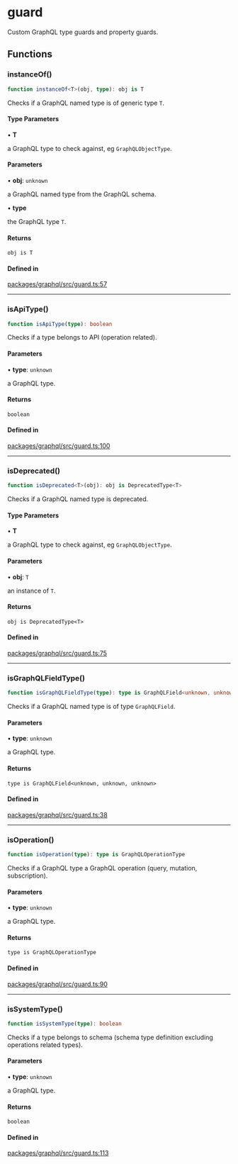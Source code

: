 # guard

Custom GraphQL type guards and property guards.

## Functions

### instanceOf()

```ts
function instanceOf<T>(obj, type): obj is T
```

Checks if a GraphQL named type is of generic type `T`.

#### Type Parameters

• **T**

a GraphQL type to check against, eg `GraphQLObjectType`.

#### Parameters

• **obj**: `unknown`

a GraphQL named type from the GraphQL schema.

• **type**

the GraphQL type `T`.

#### Returns

`obj is T`

#### Defined in

[packages/graphql/src/guard.ts:57](https://github.com/graphql-markdown/graphql-markdown/blob/main/packages/graphql/src/guard.ts#L57)

***

### isApiType()

```ts
function isApiType(type): boolean
```

Checks if a type belongs to API (operation related).

#### Parameters

• **type**: `unknown`

a GraphQL type.

#### Returns

`boolean`

#### Defined in

[packages/graphql/src/guard.ts:100](https://github.com/graphql-markdown/graphql-markdown/blob/main/packages/graphql/src/guard.ts#L100)

***

### isDeprecated()

```ts
function isDeprecated<T>(obj): obj is DeprecatedType<T>
```

Checks if a GraphQL named type is deprecated.

#### Type Parameters

• **T**

a GraphQL type to check against, eg `GraphQLObjectType`.

#### Parameters

• **obj**: `T`

an instance of `T`.

#### Returns

`obj is DeprecatedType<T>`

#### Defined in

[packages/graphql/src/guard.ts:75](https://github.com/graphql-markdown/graphql-markdown/blob/main/packages/graphql/src/guard.ts#L75)

***

### isGraphQLFieldType()

```ts
function isGraphQLFieldType(type): type is GraphQLField<unknown, unknown, unknown>
```

Checks if a GraphQL named type is of type `GraphQLField`.

#### Parameters

• **type**: `unknown`

a GraphQL type.

#### Returns

`type is GraphQLField<unknown, unknown, unknown>`

#### Defined in

[packages/graphql/src/guard.ts:38](https://github.com/graphql-markdown/graphql-markdown/blob/main/packages/graphql/src/guard.ts#L38)

***

### isOperation()

```ts
function isOperation(type): type is GraphQLOperationType
```

Checks if a GraphQL type a GraphQL operation (query, mutation, subscription).

#### Parameters

• **type**: `unknown`

a GraphQL type.

#### Returns

`type is GraphQLOperationType`

#### Defined in

[packages/graphql/src/guard.ts:90](https://github.com/graphql-markdown/graphql-markdown/blob/main/packages/graphql/src/guard.ts#L90)

***

### isSystemType()

```ts
function isSystemType(type): boolean
```

Checks if a type belongs to schema (schema type definition excluding operations related types).

#### Parameters

• **type**: `unknown`

a GraphQL type.

#### Returns

`boolean`

#### Defined in

[packages/graphql/src/guard.ts:113](https://github.com/graphql-markdown/graphql-markdown/blob/main/packages/graphql/src/guard.ts#L113)

